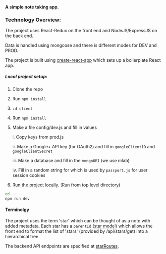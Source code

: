 #### A simple note taking app.

### Technology Overview:

The project uses React-Redux on the front end and NodeJS/ExpressJS on the back end. 

Data is handled using mongoose and there is different modes for DEV and PROD.

The project is built using [create-react-app](https://github.com/facebook/create-react-app) which sets up a boilerplate React app.
 


##### Local project setup:
1. Clone the repo 
2. Run `npm install`
3. `cd client`
4. Run `npm install`
5. Make a file config/dev.js and fill in values

    i. Copy keys from prod.js
     
    ii. Make a Google+ API key (for OAuth2) and fill in `googleClientID` and `googleClientSecret`
     
    iii. Make a database and fill in the `mongoURI` (we use mlab)
     
    iv. Fill in a random string for which is used by `passport.js` for user session cookies
     
6. Run the project locally. (Run from top level directory)
```sh
cd ..
npm run dev 
```

#### Terminolgy
The project uses the term 'star' which can be thought of as a note with added metadata. Each star has a `parentId` ([star model](models/Star.js)) which allows the front end to format the list of 'stars' (provided by /api/stars/get) into a hierarchical tree.

The backend API endpoints are specified at [starRoutes](routes/starRoutes.js).

